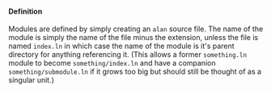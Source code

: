 #### Definition

Modules are defined by simply creating an `alan` source file. The name of the module is simply the name of the file minus the extension, unless the file is named `index.ln` in which case the name of the module is it's parent directory for anything referencing it. (This allows a former `something.ln` module to become `something/index.ln` and have a companion `something/submodule.ln` if it grows too big but should still be thought of as a singular unit.)

